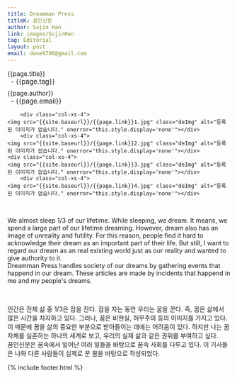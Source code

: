 ```yaml
---
title: Dreamman Press
titleK: 꿈인신문
author: Sujin Han
link: images/SujinHan
tag: Editorial
layout: post
email: dane9706@gmail.com
---	
```


<div class="container">

<div class="deDep">
{{page.title}}<br>
<p style="font-size:15px; margin:0px; padding:0px 0px 0px 8px; margin:0px 0px 8px 0px;">- {{page.tag}}</p>
{{page.author}}<br>
<p style="font-size:15px; margin:0px; padding:0px 0px 0px 8px;">- {{page.email}}</p>
</div>


<div class="row" class="imgcolor">
	
		<div class="col-xs-4">
	<img src="{{site.baseurl}}/{{page.link}}1.jpg" class="deImg" alt="등록된 이미지가 없습니다." onerror="this.style.display='none'"></div>
		<div class="col-xs-4">
	<img src="{{site.baseurl}}/{{page.link}}2.jpg" class="deImg" alt="등록된 이미지가 없습니다." onerror="this.style.display='none'"></div>
	<div class="col-xs-4">
	<img src="{{site.baseurl}}/{{page.link}}3.jpg" class="deImg" alt="등록된 이미지가 없습니다." onerror="this.style.display='none'"></div>
		<div class="col-xs-4">
	<img src="{{site.baseurl}}/{{page.link}}4.jpg" class="deImg" alt="등록된 이미지가 없습니다." onerror="this.style.display='none'"></div>
	
</div>
<br>

<div class="det lato">



We almost sleep 1/3 of our lifetime. While sleeping, we dream. It means, we spend a large part of our lifetime dreaming. However, dream also has an image of unreality and futility. For this reason, people find it hard to acknowledge their dream as an important part of their life. But still, I want to regard our dream as an real existing world just as our reality and wanted to give authority to it.
<br>
Dreamman Press handles society of our dreams by gathering events that happend in our dream. These articles are made by incidents that happend in me and my people's dreams. 



</div>

<br>

<div class="noto">

인간은 전체 삶 중 1/3은 잠을 잔다. 잠을 자는 동안 우리는 꿈을 꾼다. 즉, 꿈은 삶에서 많은 시간을 차지하고 있다. 그러나, 꿈은 비현실, 허무주의 등의 이미지를 가지고 있다. 이 때문에 꿈을 삶의 중요한 부분으로 받아들이는 데에는 어려움이 있다. 하지만 나는 꿈 자체를 실존하는 하나의 세계로 보고, 우리의 실제 삶과 같은 권위를 부여하고 싶다.
<br>
꿈인신문은 꿈속에서 일어난 여러 일들을 바탕으로 꿈속 사회를 다루고 있다. 이 기사들은 나와 다른 사람들이 실제로 꾼 꿈을 바탕으로 작성되었다.


</div>
 {% include footer.html %}